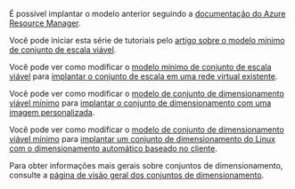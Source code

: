 É possível implantar o modelo anterior seguindo a [documentação do Azure Resource Manager](../articles/azure-resource-manager/resource-group-template-deploy.md).

Você pode iniciar esta série de tutoriais pelo [artigo sobre o modelo mínimo de conjunto de escala viável](../articles/virtual-machine-scale-sets/virtual-machine-scale-sets-mvss-start.md).

Você pode ver como modificar o [modelo mínimo de conjunto de escala viável](../articles/virtual-machine-scale-sets/virtual-machine-scale-sets-mvss-start.md) para [implantar o conjunto de escala em uma rede virtual existente](../articles/virtual-machine-scale-sets/virtual-machine-scale-sets-mvss-existing-vnet.md).

Você pode ver como modificar o [modelo de conjunto de dimensionamento viável mínimo](../articles/virtual-machine-scale-sets/virtual-machine-scale-sets-mvss-start.md) para [implantar o conjunto de dimensionamento com uma imagem personalizada](../articles/virtual-machine-scale-sets/virtual-machine-scale-sets-mvss-custom-image.md).

Você pode ver como modificar o [modelo de conjunto de dimensionamento viável mínimo](../articles/virtual-machine-scale-sets/virtual-machine-scale-sets-mvss-start.md) para [implantar um conjunto de dimensionamento do Linux com o dimensionamento automático baseado no cliente](../articles/virtual-machine-scale-sets/virtual-machine-scale-sets-mvss-guest-based-autoscale-linux.md).

Para obter informações mais gerais sobre conjuntos de dimensionamento, consulte a [página de visão geral dos conjuntos de dimensionamento](../articles/virtual-machine-scale-sets/virtual-machine-scale-sets-overview.md).
